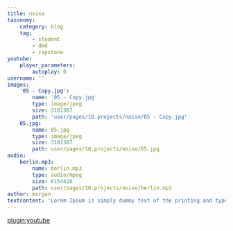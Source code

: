 ```yaml
---
title: noise
taxonomy:
    category: blog
    tag:
        - student
        - dmd
        - capstone
youtube:
    player_parameters:
        autoplay: 0
username: ''
images:
    '05 - Copy.jpg':
        name: '05 - Copy.jpg'
        type: image/jpeg
        size: 3181387
        path: 'user/pages/10.projects/noise/05 - Copy.jpg'
    05.jpg:
        name: 05.jpg
        type: image/jpeg
        size: 3181387
        path: user/pages/10.projects/noise/05.jpg
audio:
    berlin.mp3:
        name: berlin.mp3
        type: audio/mpeg
        size: 6154420
        path: user/pages/10.projects/noise/berlin.mp3
author: morgan
textcontent: 'Lorem Ipsum is simply dummy text of the printing and typesetting industry. Lorem Ipsum has been the industry''s standard dummy text ever since the 1500s, when an unknown printer took a galley of type and scrambled it to make a type specimen book. It has survived not only five centuries, but also the leap into electronic typesetting, remaining essentially unchanged. It was popularised in the 1960s with the release of Letraset sheets containing Lorem Ipsum passages, and more recently with desktop publishing software like Aldus PageMaker including versions of Lorem Ipsum'
---
```


[plugin:youtube](https://www.youtube.com/watch?v=BK8guP9ov2U)